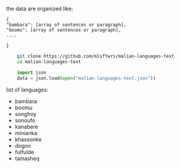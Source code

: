 the data are organized like:
```
{
"bambara": [array of sentences or paragraph], 
"boomu": [array of sentences or paragraph], 
....

}
```

```bash 
    git clone https://github.com/mlsftwrs/malian-languages-text
    cd malian-languages-text
```

```python
    import json
    data = json.load(open("malian-languages-text.json"))
```

list of languages:
- bambara
- boomu
- songhoy
- sonoufo
- kanabere
- minianka
- khassonke
- dogon
- fulfulde
- tamasheq

